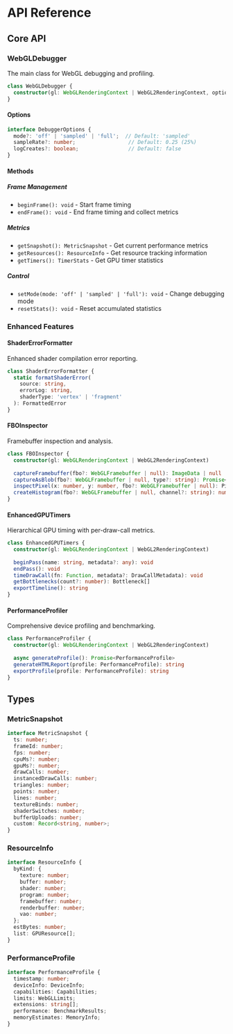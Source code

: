 # API Reference

## Core API

### WebGLDebugger

The main class for WebGL debugging and profiling.

```typescript
class WebGLDebugger {
  constructor(gl: WebGLRenderingContext | WebGL2RenderingContext, options?: DebuggerOptions)
}
```

#### Options

```typescript
interface DebuggerOptions {
  mode?: 'off' | 'sampled' | 'full';  // Default: 'sampled'
  sampleRate?: number;                 // Default: 0.25 (25%)
  logCreates?: boolean;                // Default: false
}
```

#### Methods

##### Frame Management
- `beginFrame(): void` - Start frame timing
- `endFrame(): void` - End frame timing and collect metrics

##### Metrics
- `getSnapshot(): MetricSnapshot` - Get current performance metrics
- `getResources(): ResourceInfo` - Get resource tracking information
- `getTimers(): TimerStats` - Get GPU timer statistics

##### Control
- `setMode(mode: 'off' | 'sampled' | 'full'): void` - Change debugging mode
- `resetStats(): void` - Reset accumulated statistics

### Enhanced Features

#### ShaderErrorFormatter

Enhanced shader compilation error reporting.

```typescript
class ShaderErrorFormatter {
  static formatShaderError(
    source: string,
    errorLog: string,
    shaderType: 'vertex' | 'fragment'
  ): FormattedError
}
```

#### FBOInspector

Framebuffer inspection and analysis.

```typescript
class FBOInspector {
  constructor(gl: WebGLRenderingContext | WebGL2RenderingContext)
  
  captureFramebuffer(fbo?: WebGLFramebuffer | null): ImageData | null
  captureAsBlob(fbo?: WebGLFramebuffer | null, type?: string): Promise<Blob>
  inspectPixel(x: number, y: number, fbo?: WebGLFramebuffer | null): PixelInfo
  createHistogram(fbo?: WebGLFramebuffer | null, channel?: string): number[]
}
```

#### EnhancedGPUTimers

Hierarchical GPU timing with per-draw-call metrics.

```typescript
class EnhancedGPUTimers {
  constructor(gl: WebGLRenderingContext | WebGL2RenderingContext)
  
  beginPass(name: string, metadata?: any): void
  endPass(): void
  timeDrawCall(fn: Function, metadata?: DrawCallMetadata): void
  getBottlenecks(count?: number): Bottleneck[]
  exportTimeline(): string
}
```

#### PerformanceProfiler

Comprehensive device profiling and benchmarking.

```typescript
class PerformanceProfiler {
  constructor(gl: WebGLRenderingContext | WebGL2RenderingContext)
  
  async generateProfile(): Promise<PerformanceProfile>
  generateHTMLReport(profile: PerformanceProfile): string
  exportProfile(profile: PerformanceProfile): string
}
```

## Types

### MetricSnapshot

```typescript
interface MetricSnapshot {
  ts: number;
  frameId: number;
  fps: number;
  cpuMs?: number;
  gpuMs?: number;
  drawCalls: number;
  instancedDrawCalls: number;
  triangles: number;
  points: number;
  lines: number;
  textureBinds: number;
  shaderSwitches: number;
  bufferUploads: number;
  custom: Record<string, number>;
}
```

### ResourceInfo

```typescript
interface ResourceInfo {
  byKind: {
    texture: number;
    buffer: number;
    shader: number;
    program: number;
    framebuffer: number;
    renderbuffer: number;
    vao: number;
  };
  estBytes: number;
  list: GPUResource[];
}
```

### PerformanceProfile

```typescript
interface PerformanceProfile {
  timestamp: number;
  deviceInfo: DeviceInfo;
  capabilities: Capabilities;
  limits: WebGLLimits;
  extensions: string[];
  performance: BenchmarkResults;
  memoryEstimates: MemoryInfo;
}
```